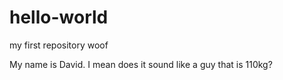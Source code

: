 # hello-world
my first repository woof

My name is David. I mean does it sound like a guy that is 110kg?
